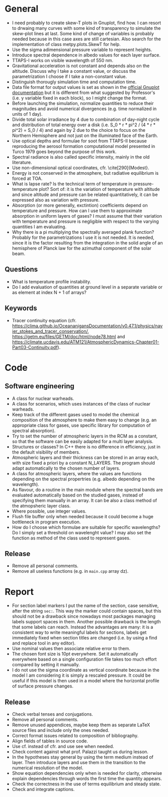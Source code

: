 # General
- I need probably to create skew-T plots in Gnuplot, find how. I can resort to drwaing many curves with some kind of transparency to simulate the skew-plot lines at last. Some kind of change of variables is probably needed because in this case axes are still cartesian. Also search for the implementation of class metpy.plots.SkewT for help.
- Use the sigma adimensional pressure variable to represent heights.
- Introduce spectral dependence in albedo values for each layer surface.
- TTAPS-I works on visible wavelength of 550 nm.
- Gravitational acceleration is not constant and depends also on the altitude. Discuss why I take a constant value, or discuss the parametrization I choose if I take a non-constant value.
- Distinguish thorougly simulation time and computation time.
- Data file format for output values is set as shown in the [official Gnuplot documentation](http://gnuplot.info/docs_5.5/loc17750.html) but it is different from what suggested by Professor's (i.e. y variable fixed in each block), so I might change the format.
- Before launching the simulation, normalize quantities to reduce their magnitudes and avoid numerical divergences (e.g. time normalized in units of 1 day).
- Divide total solar irradiance by 4 due to combination of day-night cycle and distribution of total energy over a disk (i.e. S_0 * r * pi^2 / (4 * r * pi^2) = S_0 / 4) and again by 2 due to the choice to focus on the Northern Hemisphere and not just on the illuminated face of the Earth.
- Use optical depths and formulae for soot from TTAPS-II because reproducing the aerosol formation computational model presented in Turco 1979 goes beyond the purpose of this work.
- Spectral radiance is also called specific intensity, mainly in the old literature.
- Use non-dimensional optical coordinates, cfr. \cite[290]{Modest}.
- Energy is not conserved in the atmosphere, but radiative equilibrium is forced at TOA.
- What is lapse rate? Is the technical term of temperature in pressure-temperature plot? Sort of: it is the variation of temperature with altitude and since altitude and pressure can be related quantitatively, it can be expressed also as variation with pressure.
- Absorption (or more generally, exctintion) coefficients depend on temperature and pressure. How can I use them to approximate absorption in uniform layers of gases? I must assume that their variation with temperature and pressure is negligible with respect to the varying quantities I am evaluating.
- Why there is a pi multiplying the spectrally averaged plank function? Probably for the parametrizations I use it is not needed. It is needed, since it is the factor resulting from the integration in the solid angle of an hemisphere of Planck law for the azimuthal component of the solar beam.

## Questions
- What is temperature profile instability.
- Do I add evaluation of quantities at ground level in a separate variable or as element at index N + 1 of arrays?

## Keywords
- Tracer continuity equation (cfr. https://clima.github.io/OceananigansDocumentation/v0.47.1/physics/navier_stokes_and_tracer_conservation/, https://getm.eu/files/GETM/doc/html/node78.html and https://climate.ucdavis.edu/ATM121/AtmosphericDynamics-Chapter01-Part03-Continuity.pdf).

# Code

## Software engineering
- A class for nuclear warheads.
- A class for scenarios, which uses instances of the class of nuclear warheads.
- Keep track of the different gases used to model the chemical composition of the atmosphere to make them easy to change (e.g. an appropriate class for gases, use specific library for computation of spectral absorption).
- Try to set the number of atmospheric layers in the RCM as a constant, so that the software can be easily adapted for a multi layer analysis.
- Structures or classes? In C++ there is no difference in efficiency, just in the default visibility of members.
- Atmospheric layers and their thickness can be stored in an array each, with size fixed a priori by a constant N_LAYERS. The program should adapt automatically to the chosen number of layers.
- A class for atmospheric layers, where the values are functions depending on the spectral propertries (e.g. albedo depending on the wavelength).
- As flavour, do a routine in the main module where the spectral bands are evaluated automatically based on the studied gases, instead of specifying them manually in an array. It can be also a class method of the atmopsheric layer class.
- Where possible, use integer values.
- Flush file buffer only when needed because it could become a huge bottleneck in program execution.
- How do I choose which formulae are suitable for specific wavelengths? Do I simply set a threshold on wavelenght value? I may also set the function as method of the class used to represent gases.

## Release
- Remove all personal comments.
- Remove all useless functions (e.g. in `main.cpp` array dz).

# Report
- For section label markers I put the name of the section, case sensitive, after the string `sec:`. This way the marker could contain spaces, but this should not be a drawback since nowadays most packages managing labels support spaces in them. Another possible drawback is the length that some labels can reach. Instead the advantages are many: it is a consistent way to write meaningful labels for sections, labels get immediately fixed when section titles are changed (i.e. by using a find and replace tool in any editor).
- Use nominal values then associate relative error to them.
- The chosen font size is 10pt everywhere. Set it automatically everywhere based on a single configuration file takes too much effort compared by setting it manually.
- I do not use the sigma coordinate as vertical coordinate because in the model I am considering it is simply a rescaled pressure. It could be useful if this model is then used in a model where the horizontal profile of surface pressure changes.

## Release
- Check verbal tenses and conjugations.
- Remove all personal comments.
- Remove unused appendices, maybe keep them as separate LaTeX source files and include only the ones needed.
- Correct format issues related to composition of bibliography.
- Align fields of tables in source code.
- Use cf. instead of cfr. and use see when needed.
- Check content against what prof. Palazzi taught us during lesson.
- In the hypotheses stay general by using the term medium instead of layer. Then introduce layers and use them in the transition to the numerical resolution of the model.
- Show equation dependencies only when is needed for clarity, otherwise explain dependencies through words the first time the quantity appears.
- Check the correctness in the use of terms equilibrium and steady state.
- Check and integrate captions.
